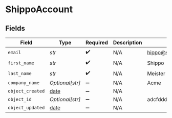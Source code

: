 # ShippoAccount


## Fields

| Field                                                                | Type                                                                 | Required                                                             | Description                                                          | Example                                                              |
| -------------------------------------------------------------------- | -------------------------------------------------------------------- | -------------------------------------------------------------------- | -------------------------------------------------------------------- | -------------------------------------------------------------------- |
| `email`                                                              | *str*                                                                | :heavy_check_mark:                                                   | N/A                                                                  | hippo@shippo.com                                                     |
| `first_name`                                                         | *str*                                                                | :heavy_check_mark:                                                   | N/A                                                                  | Shippo                                                               |
| `last_name`                                                          | *str*                                                                | :heavy_check_mark:                                                   | N/A                                                                  | Meister                                                              |
| `company_name`                                                       | *Optional[str]*                                                      | :heavy_minus_sign:                                                   | N/A                                                                  | Acme                                                                 |
| `object_created`                                                     | [date](https://docs.python.org/3/library/datetime.html#date-objects) | :heavy_minus_sign:                                                   | N/A                                                                  |                                                                      |
| `object_id`                                                          | *Optional[str]*                                                      | :heavy_minus_sign:                                                   | N/A                                                                  | adcfdddf8ec64b84ad22772bce3ea37a                                     |
| `object_updated`                                                     | [date](https://docs.python.org/3/library/datetime.html#date-objects) | :heavy_minus_sign:                                                   | N/A                                                                  |                                                                      |
